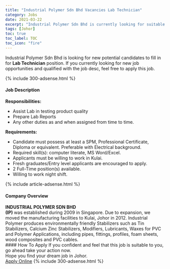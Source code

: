 ```yaml
---
title: "Industrial Polymer Sdn Bhd Vacancies Lab Technician" 
category: Jobs 
date: 2021-03-22 
excerpt: "Industrial Polymer Sdn Bhd is currently looking for suitable person to fill in the Lab Technician which based in Johor" 
tags: [Johor] 
toc: true 
toc_label: TOC 
toc_icon: "fire" 
--- 
```


<p>Industrial Polymer Sdn Bhd is looking for new potential candidates to fill in for <b>Lab Technician</b> position. If you currently looking for new job opportunities and qualified with the job desc, feel free to apply this job.
</p>{% include 300-adsense.html %} 
<div><div><h4>Job Description</h4></div><div><div><span><div><p><strong>Responsibilities:</strong></p><ul><li>Assist Lab in testing product quality</li><li>Prepare Lab Reports</li><li>Any other duties as and when assigned from time to time.</li></ul><p><strong>Requirements:</strong></p><ul><li>Candidate must possess at least a SPM, Professional Certificate, Diploma or equivalent. Preferable with Electrical background.</li><li>Required skill(s): computer literate, MS Word/Excel.</li><li>Applicants must be willing to work in Kulai.</li><li>Fresh graduates/Entry level applicants are encouraged to apply.</li><li>2 Full-Time position(s) available.</li><li>Willing to work night shift.</li></ul></div></span></div></div></div> 
{% include article-adsense.html %} 
<div><div><h4>Company Overview</h4></div><div><div><span><div><div><strong>INDUSTRIAL POLYMER SDN BHD&#160;</strong>
<div><strong>(IP)</strong><strong>&#160;</strong>was established during 2009 in Singapore. Due to expansion, we moved the manufacturing facilities to Kulai, Johor in 2012. Industrial Polymer produces environmentally friendly Stabilizers such as Tin Stabilizers, Calcium Zinc Stabilizers, Modifiers, Lubricants, Waxes for PVC and Polymer Applications, including pipes, fittings, profiles, foam sheets, wood composites and PVC cables.</div>
</div></div></span></div></div></div> 
#### How To Apply 
If you confident and feel that this job is suitable to you, go ahead take your action now. <br/> 
Hope you find your dream job in Johor. <br/> 
<a href="https://www.jobstreet.com.my/en/job/lab-technician-4513306?jobId=jobstreet-my-job-4513306&" class="btn btn--info" target="_blank" rel="nofollow noopenner">Apply Online</a> 
{% include 300-adsense.html %} 